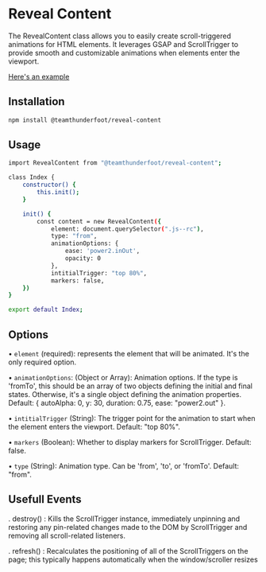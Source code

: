 # Reveal Content

The RevealContent class allows you to easily create scroll-triggered animations for HTML elements. It leverages GSAP and ScrollTrigger to provide smooth and customizable animations when elements enter the viewport.

[Here's an example](https://team-thunderfoot.github.io/reveal-content/)

## Installation

```sh
npm install @teamthunderfoot/reveal-content
```

## Usage

```sh
import RevealContent from "@teamthunderfoot/reveal-content";

class Index {
    constructor() {
        this.init();
    }

    init() {
        const content = new RevealContent({
            element: document.querySelector(".js--rc"),
            type: "from",
            animationOptions: {
                ease: 'power2.inOut',
                opacity: 0
            },
            intitialTrigger: "top 80%",
            markers: false,
    })
}

export default Index;
```

## Options

• `element` (required): represents the element that will be animated. It's the only required option.

• `animationOptions`: (Object or Array): Animation options. If the type is 'fromTo', this should be an array of two objects defining the initial and final states. Otherwise, it's a single object defining the animation properties. Default: { autoAlpha: 0, y: 30, duration: 0.75, ease: "power2.out" }.


• `intitialTrigger` (String): The trigger point for the animation to start when the element enters the viewport. Default: "top 80%".

•  `markers` (Boolean): Whether to display markers for ScrollTrigger. Default: false.

• `type` (String): Animation type. Can be 'from', 'to', or 'fromTo'. Default: "from".

## Usefull Events

. destroy() : Kills the ScrollTrigger instance, immediately unpinning and restoring any pin-related changes made to the DOM by ScrollTrigger and removing all scroll-related listeners.

. refresh() : Recalculates the positioning of all of the ScrollTriggers on the page; this typically happens automatically when the window/scroller resizes
